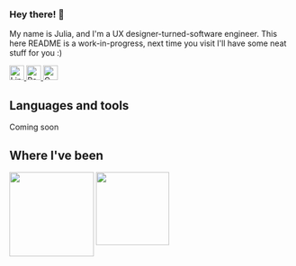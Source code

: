 ### Hey there! 👋

My name is Julia, and I'm a UX designer-turned-software engineer. This here README is a work-in-progress, next time you visit I'll have some neat stuff for you :) 

</div>
   <a href="https://www.linkedin.com/in/juliakahn1/" target="_blank" >
    <img height="26" src="https://img.shields.io/badge/LinkedIn-blue?style=for-the-badge&logo=linkedin&logoColor=white" alt="LinkedIn Badge"/>
  </a>
  <a href="https://juliakahn.me" target="_blank" >
    <img height="26px" src="https://img.shields.io/badge/Portfolio-255E63?style=for-the-badge&logo=About.me&logoColor=white" alt="Portfolio Badge"/>
  </a>
  <a href="mailto:juliakahn1@gmail.com" target="_blank" >
    <img height="26px" src="https://img.shields.io/badge/gmail-%23D14836.svg?&style=for-the-badge&logo=gmail&logoColor=white" alt="Gmail Badge" />
  </a>
</div>

## Languages and tools

Coming soon

## Where I've been

<div>
   <img src="https://upload.wikimedia.org/wikipedia/commons/7/7b/Meta_Platforms_Inc._logo.svg" width=150px align="top">
   <img src="https://upload.wikimedia.org/wikipedia/commons/thumb/3/3f/HubSpot_Logo.svg/2560px-HubSpot_Logo.svg.png" width=130px align="top">
</div>

<!--
**juliakahn1/juliakahn1** is a ✨ _special_ ✨ repository because its `README.md` (this file) appears on your GitHub profile.

Here are some ideas to get you started:

- 🔭 I’m currently working on ...
- 🌱 I’m currently learning ...
- 👯 I’m looking to collaborate on ...
- 🤔 I’m looking for help with ...
- 💬 Ask me about ...
- 📫 How to reach me: ...
- 😄 Pronouns: ...
- ⚡ Fun fact: ...
-->
